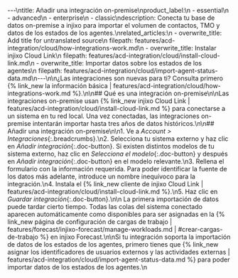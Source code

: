 ---\ntitle: Añadir una integración on-premise\nproduct_label:\n  - essential\n  - advanced\n  - enterprise\n  - classic\ndescription: Conecta tu base de datos on-premise a injixo para importar el volumen de contactos, TMO y datos de los estados de los agentes.\nrelated_articles:\n  - overwrite_title: Add title for untranslated source\n    filepath: features/acd-integration/cloud/how-integrations-work.md\n  - overwrite_title: Instalar injixo Cloud Link\n    filepath: features/acd-integration/cloud/install-cloud-link.md\n  - overwrite_title: Importar datos sobre los estados de los agentes\n    filepath: features/acd-integration/cloud/import-agent-status-data.md\n---\n\n¿Las integraciones son nuevas para ti? Consulta primero {% link_new la información básica | features/acd-integration/cloud/how-integrations-work.md %}.\n\n## Qué es una integración on-premise\n\nLas integraciones on-premise usan {% link_new injixo Cloud Link | features/acd-integration/cloud/install-cloud-link.md %} para conectarse a un sistema en tu red local. Una vez conectadas, las integraciones on-premise intentarán importar hasta tres años de datos históricos.\n\n## Añadir una integración on-premise\n\n1. Ve a _Account > Integraciones_{:.breadcrumbs}.\n2. Selecciona tu sistema externo y haz clic en _Añadir integración_{:.doc-button}. Si existen distintos modelos de tu sistema externo, haz clic en _Selecciona el modelo_{:.doc-button} y después en _Añadir integración_{:.doc-button} en el modelo relevante.\n3. Rellena el formulario con la información requerida. Para poder identificar la fuente de los datos más adelante, introduce un nombre inequívoco para la integración.\n4. Instala el {% link_new cliente de injixo Cloud Link | features/acd-integration/cloud/install-cloud-link.md %}.\n5. Haz clic en _Guardar integración_{:.doc-button}.\n\n La primera importación de datos puede tardar cierto tiempo. Todas las colas del sistema conectado aparecen automáticamente como disponibles para ser asignadas en la {% link_new página de configuración de cargas de trabajo | features/forecast/injixo-forecast/manage-workloads.md | #crear-cargas-de-trabajo %} en injixo Forecast.\n\nSi tu integración soporta la importación de datos de los estados de los agentes, primero tienes que {% link_new asignar los identificadores de usuarios externos y las actividades externas | features/acd-integration/cloud/import-agent-status-data.md %} para poder importar datos de los estados de los agentes.\n